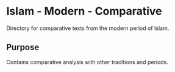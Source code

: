 # Islam - Modern - Comparative

Directory for comparative texts from the modern period of Islam.

## Purpose
Contains comparative analysis with other traditions and periods.
